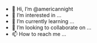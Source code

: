 - 👋 Hi, I’m @americannight
- 👀 I’m interested in ...
- 🌱 I’m currently learning ...
- 💞️ I’m looking to collaborate on ...
- 📫 How to reach me ...

<!---
americannight/americannight is a ✨ special ✨ repository because its `README.md` (this file) appears on your GitHub profile.
You can click the Preview link to take a look at your changes.
--->
